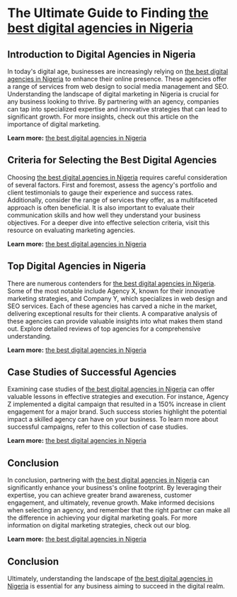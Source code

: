 # The Ultimate Guide to Finding <a href="gstechhub.com.ng" target="_blank" rel="noopener noreferrer">the best digital agencies in Nigeria</a>

## Introduction to Digital Agencies in Nigeria

In today's digital age, businesses are increasingly relying on <a href="gstechhub.com.ng" target="_blank" rel="noopener noreferrer">the best digital agencies in Nigeria</a> to enhance their online presence. These agencies offer a range of services from web design to social media management and SEO. Understanding the landscape of digital marketing in Nigeria is crucial for any business looking to thrive. By partnering with an agency, companies can tap into specialized expertise and innovative strategies that can lead to significant growth. For more insights, check out this article on the importance of digital marketing.

**Learn more:** [the best digital agencies in Nigeria](gstechhub.com.ng)

## Criteria for Selecting the Best Digital Agencies

Choosing <a href="gstechhub.com.ng" target="_blank" rel="noopener noreferrer">the best digital agencies in Nigeria</a> requires careful consideration of several factors. First and foremost, assess the agency's portfolio and client testimonials to gauge their experience and success rates. Additionally, consider the range of services they offer, as a multifaceted approach is often beneficial. It is also important to evaluate their communication skills and how well they understand your business objectives. For a deeper dive into effective selection criteria, visit this resource on evaluating marketing agencies.

**Learn more:** [the best digital agencies in Nigeria](gstechhub.com.ng)

## Top Digital Agencies in Nigeria

There are numerous contenders for <a href="gstechhub.com.ng" target="_blank" rel="noopener noreferrer">the best digital agencies in Nigeria</a>. Some of the most notable include Agency X, known for their innovative marketing strategies, and Company Y, which specializes in web design and SEO services. Each of these agencies has carved a niche in the market, delivering exceptional results for their clients. A comparative analysis of these agencies can provide valuable insights into what makes them stand out. Explore detailed reviews of top agencies for a comprehensive understanding.

**Learn more:** [the best digital agencies in Nigeria](gstechhub.com.ng)

## Case Studies of Successful Agencies

Examining case studies of <a href="gstechhub.com.ng" target="_blank" rel="noopener noreferrer">the best digital agencies in Nigeria</a> can offer valuable lessons in effective strategies and execution. For instance, Agency Z implemented a digital campaign that resulted in a 150% increase in client engagement for a major brand. Such success stories highlight the potential impact a skilled agency can have on your business. To learn more about successful campaigns, refer to this collection of case studies.

**Learn more:** [the best digital agencies in Nigeria](gstechhub.com.ng)

## Conclusion

In conclusion, partnering with <a href="gstechhub.com.ng" target="_blank" rel="noopener noreferrer">the best digital agencies in Nigeria</a> can significantly enhance your business's online footprint. By leveraging their expertise, you can achieve greater brand awareness, customer engagement, and ultimately, revenue growth. Make informed decisions when selecting an agency, and remember that the right partner can make all the difference in achieving your digital marketing goals. For more information on digital marketing strategies, check out our blog.

**Learn more:** [the best digital agencies in Nigeria](gstechhub.com.ng)

## Conclusion

Ultimately, understanding the landscape of <a href="gstechhub.com.ng" target="_blank" rel="noopener noreferrer">the best digital agencies in Nigeria</a> is essential for any business aiming to succeed in the digital realm.
